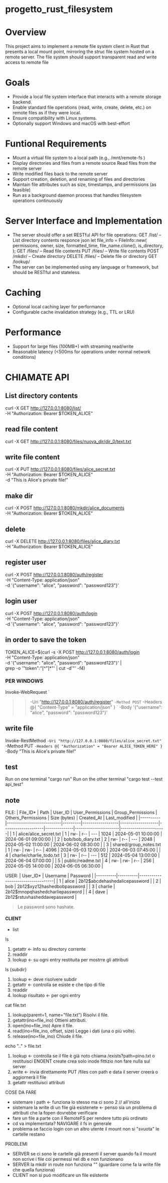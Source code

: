 # progetto_rust_filesystem

# Overview
This project aims to implement a remote file system client in Rust that presents a local mount point, mirroring the struc
file system hosted on a remote server. The file system should support transparent read and write access to remote file
# Goals
- Provide a local file system interface that interacts with a remote storage backend.
- Enable standard file operations (read, write, create, delete, etc.) on remote files as if they were local.
- Ensure compatibility with Linux systems.
- Optionally support Windows and macOS with best-effort 
# Funtional Requirements
- Mount a virtual file system to a local path (e.g., /mnt/remote-fs )
- Display directories and files from a remote source
Read files from the remote server
- Write modified files back to the remote server
- Support creation, deletion, and renaming of files and directories
- Maintain file attributes such as size, timestamps, and permissions (as feasible)
- Run as a background daemon process that handles filesystem operations continuously

# Server Interface and Implementation 
- The server should offer a set RESTful API for file operations:
GET /list/<path> – List directory contents
responce json let file_info = FileInfo::new(
                        permissions,
                        owner,
                        size,
                        formatted_time,
                        file_name.clone(),
                        is_directory,
                    );
GET /files/<path> – Read file contents
PUT /files/<path> – Write file contents
POST /mkdir/<path> – Create directory
DELETE /files/<path> – Delete file or directory
GET /lookup/<path>
- The server can be implemented using any language or framework, but should be RESTful and stateless.

# Caching
- Optional local caching layer for performance
- Configurable cache invalidation strategy (e.g., TTL or LRU)

# Performance
- Support for large files (100MB+) with streaming read/write
- Reasonable latency (<500ms for operations under normal network conditions)

# CHIAMATE API

## List directory contents
curl -X GET http://127.0.0.1:8080/list/ \
  -H "Authorization: Bearer $TOKEN_ALICE"

## read file content 
curl -X GET  http://127.0.0.1:8080/files/nuova_dir/dir_0/text.txt

## write file content
curl -X PUT http://127.0.0.1:8080/files/alice_secret.txt \
  -H "Authorization: Bearer $TOKEN_ALICE" \
  -d "This is Alice's private file!"

## make dir 
curl -X POST http://127.0.0.1:8080/mkdir/alice_documents \
  -H "Authorization: Bearer $TOKEN_ALICE"
  
## delete 
curl -X DELETE http://127.0.0.1:8080/files/alice_diary.txt \
  -H "Authorization: Bearer $TOKEN_ALICE"

## register user
curl -X POST http://127.0.0.1:8080/auth/register \
  -H "Content-Type: application/json" \
  -d '{"username": "alice", "password": "password123"}'

## login user
curl -X POST http://127.0.0.1:8080/auth/login \
  -H "Content-Type: application/json" \
  -d '{"username": "alice", "password": "password123"}'

## in order to save the token
TOKEN_ALICE=$(curl -s -X POST http://127.0.0.1:8080/auth/login \
  -H "Content-Type: application/json" \
  -d '{"username": "alice", "password": "password123"}' | \
  grep -o '"token":"[^"]*"' | cut -d'"' -f4)


  ### PER WINDOWS 
  Invoke-WebRequest `
>>   -Uri "http://127.0.0.1:8080/auth/register" `
>>   -Method POST `
>>   -Headers @{ "Content-Type" = "application/json" } `
>>   -Body '{"username": "alice", "password": "password123"}'
## write file
Invoke-RestMethod `
  -Uri "http://127.0.0.1:8080/files/alice_secret.txt" `
  -Method PUT `
  -Headers @{ "Authorization" = "Bearer ALICE_TOKEN_HERE" } `
  -Body "This is Alice's private file!"


  

## test
Run on one terminal "cargo run"
Run on the other terminal "cargo test --test api_test"



## note
FILE:
| File_ID* | Path                      | User_ID | User_Permissions | Group_Permissions | Others_Permissions | Size (bytes) | Created_At           | Last_modified         |
|----------|---------------------------|---------|------------------|-------------------|--------------------|--------------|----------------------|----------------------|
| 1        | alice/alice_secret.txt    | 1       | rw-              | r--               | ---                | 1024         | 2024-05-01 10:00:00  | 2024-06-01 09:00:00  |
| 2        | bob/bob_diary.txt         | 2       | rw-              | r--               | ---                | 2048         | 2024-05-02 11:00:00  | 2024-06-02 08:30:00  |
| 3        | shared/group_notes.txt    | 1       | rw-              | rw-               | r--                | 4096         | 2024-05-03 12:00:00  | 2024-06-03 07:45:00  |
| 4        | charlie/charlie_todo.txt  | 3       | rw-              | r--               | ---                | 512          | 2024-05-04 13:00:00  | 2024-06-04 07:00:00  |
| 5        | public/readme.txt         | 4       | rw-              | rw-               | r--                | 256          | 2024-05-05 14:00:00  | 2024-06-05 06:30:00  |

USER:
| User_ID* | Username | Password                          |
|----------|----------|-----------------------------------|
| 1        | alice    | $2b$12$abcdehashedalicepassword   |
| 2        | bob      | $2b$12$xyz12hashedbobpassword     |
| 3        | charlie  | $2b$12$mnopqhashedcharliepassword |
| 4        | dave     | $2b$12$rstuvhasheddavepassword    |

> Le password sono hashate.




#### CLIENT

- list

ls 
1. getattr <- info su directory corrente
2. readdir 
3. lookup <- su ogni entry restituita per mostrre gli attributi

ls {subdir}
1. lookup <- deve risolvere subdir 
2. getattr <- controlla se esiste e che tipo di file 
3. readdir 
4. lookup risultato <- per ogni entry

cat file.txt

1.	lookup(parent=1, name="file.txt")	Risolvi il file.
2.	getattr(ino=file_ino)	Ottieni attributi.
3.	open(ino=file_ino)	Apre il file.
4.	read(ino=file_ino, offset, size)	Legge i dati (una o più volte).
5.	release(ino=file_ino)	Chiude il file.

echo ".." > file.txt
1. lookup	<- controlla se il file è già noto	chiama /exists?path=pino.txt o restituisci ENOENT
create	crea solo inode fittizio	non fare nulla sul server
2. write	<- invia direttamente PUT /files con path e data	il server creerà o aggiornerà il file
3. getattr	restituisci attributi 

COSE DA FARE 
- sistemare i path <- funziona lo stesso ma ci sono 2 // all'inizio
- sistemare la write di un file già esistenete <- penso sia un problema di attributi che la fopen dovrebbe verificare
- fare un file a parte con il RemoteFS per rendere tutto più ordinato
- cd va implementata? NAVIGARE il fs in generale
- problema se faccio login con un altro utente il mount non si "svuota" le cartelle restano 

PROBLEMI 

- SERVER se ci sono le cartelle già presenti il server quando fa il mount non scrive i file coi permessi nel db e non funzionano
- SERVER la mkdir in route non funziona "" (guardare come fa la write file che quella funziona)
- CLIENT non si può modificare un file esistente 